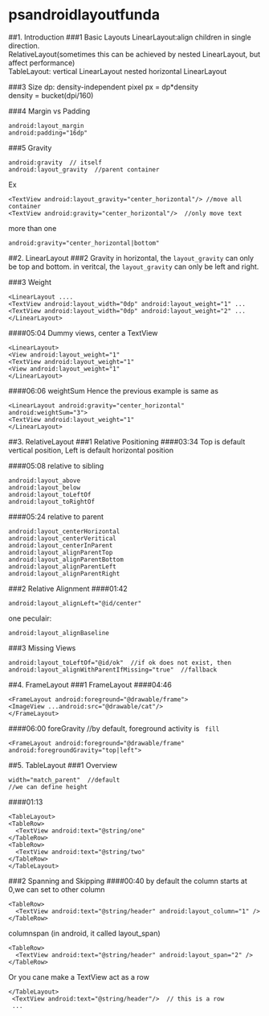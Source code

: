 # psandroidlayoutfunda
##1. Introduction
###1 Basic Layouts
LinearLayout:align children in single direction.  
RelativeLayout(sometimes this can be achieved by nested LinearLayout, but affect performance)  
TableLayout: vertical LinearLayout nested horizontal LinearLayout

###3 Size
dp: density-independent pixel
px = dp*density  
density = bucket(dpi/160)


###4 Margin vs Padding
```
android:layout_margin
android:padding="16dp"
```

###5 Gravity
```
android:gravity  // itself
android:layout_gravity  //parent container
```
Ex
```
<TextView android:layout_gravity="center_horizontal"/> //move all container
<TextView android:gravity="center_horizontal"/>  //only move text
```

more than one
```
android:gravity="center_horizontal|bottom"
```

##2. LinearLayout
###2 Gravity
in horizontal, the `layout_gravity` can only be top and bottom.
in veritcal, the `layout_gravity` can only be left and right.


###3 Weight
```
<LinearLayout ....
<TextView android:layout_width="0dp" android:layout_weight="1" ...
<TextView android:layout_width="0dp" android:layout_weight="2" ...
</LinearLayout>
```

####05:04 Dummy views, center a TextView
```
<LinearLayout>
<View android:layout_weight="1"
<TextView android:layout_weight="1"
<View android:layout_weight="1"
</LinearLayout>
```
####06:06 weightSum
Hence the previous example is same as
```
<LinearLayout android:gravity="center_horizontal" android:weightSum="3">
<TextView android:layout_weight="1"
</LinearLayout>
```

##3. RelativeLayout
###1 Relative Positioning
####03:34
Top is default vertical position, Left is default horizontal position

####05:08 relative to sibling
```
android:layout_above
android:layout_below
android:layout_toLeftOf
android:layout_toRightOf
```

####05:24 relative to parent
```
android:layout_centerHorizontal
android:layout_centerVeritical
android:layout_centerInParent
android:layout_alignParentTop
android:layout_alignParentBottom
android:layout_alignParentLeft
android:layout_alignParentRight
```

###2 Relative Alignment
####01:42
```
android:layout_alignLeft="@id/center"
```
one peculair: 
```
android:layout_alignBaseline
```
###3 Missing Views
```
android:layout_toLeftOf="@id/ok"  //if ok does not exist, then
android:layout_alignWithParentIfMissing="true"  //fallback
```
##4. FrameLayout
###1 FrameLayout
####04:46
```
<FrameLayout android:foreground="@drawable/frame">
<ImageView ...android:src="@drawable/cat"/>
</FrameLayout>
```
####06:00 foreGravity  //by default, foreground activity is ` fill`
```
<FrameLayout android:foreground="@drawable/frame" android:foregroundGravity="top|left">
```

##5. TableLayout
###1 Overview
```
width="match_parent"  //default
//we can define height
```
####01:13
```
<TableLayout>
<TableRow>
  <TextView android:text="@string/one"
</TableRow>
<TableRow>
  <TextView android:text="@string/two"
</TableRow>
</TableLayout>
```

###2 Spanning and Skipping
####00:40
by default the column starts at 0,we can set to other column
```
<TableRow>
  <TextView android:text="@string/header" android:layout_column="1" />
</TableRow>
```
columnspan (in android, it called layout_span)
```
<TableRow>
  <TextView android:text="@string/header" android:layout_span="2" />
</TableRow>
```
Or you cane make a TextView act as a row
```
</TableLayout>
 <TextView android:text="@string/header"/>  // this is a row
 ...
```
